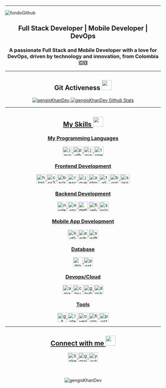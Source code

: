 ----

![fondoGithub](https://github.com/user-attachments/assets/e4633caf-e9e6-452e-b674-8ab912dfa75d)

<h2 align="center">Full Stack Developer | Mobile Developer | DevOps</h2>

<h3 align="center">A passionate Full Stack and Mobile Developer with a love for DevOps, driven by technology and innovation, from Colombia 🇨🇴</h3>

----
<h2 align="center"> Git Activeness
  <animated-image data-catalyst="" style="width: 32px;"><a target="_blank" rel="noopener noreferrer nofollow"
      href="https://raw.githubusercontent.com/rahulbanerjee26/githubProfileReadmeGenerator/main/gifs/github.gif"
      data-target="animated-image.originalLink"><img
        src="https://raw.githubusercontent.com/rahulbanerjee26/githubProfileReadmeGenerator/main/gifs/github.gif"
        height="32px" style="max-width: 100%; display: inline-block;" data-target="animated-image.originalImage"></a>
    <span class="AnimatedImagePlayer" data-target="animated-image.player" hidden="">
      <a data-target="animated-image.replacedLink" class="AnimatedImagePlayer-images"
        href="https://raw.githubusercontent.com/rahulbanerjee26/githubProfileReadmeGenerator/main/gifs/github.gif"
        target="_blank">
</h2>
        
<div align="center">
  <img align="center"
    src="https://github-readme-stats.vercel.app/api/top-langs?username=gengisKhanDev&show_icons=true&locale=en&layout=compact&theme=chartreuse-dark0&title_color=7A7ADB&icon_color=2234AE&text_color=D3D3D3&bg_color=0,000000,130F40"
    alt="gengisKhanDev" />
  <img align="center"
    src="https://github-readme-stats.vercel.app/api?username=gengisKhanDev&include_all_commits=true&count_private=true&show_icons=true&line_height=20&title_color=7A7ADB&icon_color=2234AE&text_color=D3D3D3&bg_color=0,000000,130F40"
    alt="gengisKhanDev Github Stats">
</div>

---

<h2 align="center"> My Skills
<animated-image data-catalyst="" style="width: 32px;"><a target="_blank" rel="noopener noreferrer nofollow"
      href="https://raw.githubusercontent.com/rahulbanerjee26/githubProfileReadmeGenerator/main/gifs/code.gif"
      data-target="animated-image.originalLink"><img
        src="https://raw.githubusercontent.com/rahulbanerjee26/githubProfileReadmeGenerator/main/gifs/code.gif"
        height="32px" style="max-width: 100%; display: inline-block;" data-target="animated-image.originalImage"></a>
    <span class="AnimatedImagePlayer" data-target="animated-image.player" hidden="">
      <a data-target="animated-image.replacedLink" class="AnimatedImagePlayer-images"
        href="https://raw.githubusercontent.com/rahulbanerjee26/githubProfileReadmeGenerator/main/gifs/code.gif"
        target="_blank">
</h2>

<h3 align="center">My Programming Languages</h3>
<div align="center">
  <img align="center" src="https://cdn.jsdelivr.net/npm/simple-icons@3.0.1/icons/javascript.svg" alt="javascript" height="30" width="30" />
  <img align="center" src="https://cdn.jsdelivr.net/npm/simple-icons@3.0.1/icons/python.svg" alt="python" height="30" width="30" />
  <img align="center" src="https://cdn.jsdelivr.net/npm/simple-icons@3.0.1/icons/java.svg" alt="java" height="30" width="30" />
  <img align="center" src="https://cdn.jsdelivr.net/npm/simple-icons@3.0.1/icons/typescript.svg" alt="typescript" height="30" width="30" />
</div>

<h3 align="center">Frontend Development</h3>

<div align="center">
  <img align="center" src="https://cdn.jsdelivr.net/npm/simple-icons@3.0.1/icons/html5.svg" alt="html5" height="30" width="30" />
  <img align="center" src="https://cdn.jsdelivr.net/npm/simple-icons@3.0.1/icons/css3.svg" alt="css3" height="30" width="30" />
  <img align="center" src="https://cdn.jsdelivr.net/npm/simple-icons@13.5.0/icons/backblaze.svg" alt="backblaze" height="30" width="30" />
  <img align="center" src="https://cdn.jsdelivr.net/npm/simple-icons@3.0.1/icons/react.svg" alt="react" height="30" width="30" />
  <img align="center" src="https://cdn.jsdelivr.net/npm/simple-icons@3.0.1/icons/jquery.svg" alt="jquery" height="30" width="30" />
  <img align="center" src="https://cdn.jsdelivr.net/npm/simple-icons@13.5.0/icons/astro.svg" alt="astro" height="30" width="30" />
  <img align="center" src="https://cdn.jsdelivr.net/npm/simple-icons@3.0.1/icons/tailwindcss.svg" alt="tailwindcss" height="30" width="30" />
  <img align="center" src="https://cdn.jsdelivr.net/npm/simple-icons@3.0.1/icons/bootstrap.svg" alt="bootstrap" height="30" width="30" />
  <img align="center" src="https://cdn.jsdelivr.net/npm/simple-icons@3.0.1/icons/sass.svg" alt="sass" height="30" width="30" />

</div>


<h3 align="center">Backend Development</h3>

<div align="center">
  <img align="center" src="https://cdn.jsdelivr.net/npm/simple-icons@3.0.1/icons/node-dot-js.svg" alt="node-dot-js" height="30" width="30" />
  <img align="center" src="https://cdn.jsdelivr.net/npm/simple-icons@13.5.0/icons/express.svg" alt="express" height="30" width="30" />
  <img align="center" src="https://cdn.jsdelivr.net/npm/simple-icons@13.5.0/icons/meteor.svg" alt="meteor" height="30" width="30" />
  <img align="center" src="https://cdn.jsdelivr.net/npm/simple-icons@13.12.0/icons/firebase.svg" alt="firebase" height="30" width="30" />
  <img align="center" src="https://cdn.jsdelivr.net/npm/simple-icons@13.12.0/icons/spring.svg" alt="spring" height="30" width="30" />
</div>

<h3 align="center">Mobile App Development</h3>

<div align="center">
  <img align="center" src="https://cdn.jsdelivr.net/npm/simple-icons@13.12.0/icons/kotlin.svg" alt="kotlin" height="30" width="30" />
  <img align="center" src="https://cdn.jsdelivr.net/npm/simple-icons@13.12.0/icons/androidstudio.svg" alt="androidstudio" height="30" width="30" />
  <img align="center" src="https://cdn.jsdelivr.net/npm/simple-icons@13.12.0/icons/swift.svg" alt="swift" height="30" width="30" />
</div>

<h3 align="center">Database</h3>

<div align="center">
  <img align="center" src="https://cdn.jsdelivr.net/npm/simple-icons@13.12.0/icons/mongodb.svg" alt="mongodb" height="30" width="30" />
  <img align="center" src="https://cdn.jsdelivr.net/npm/simple-icons@13.12.0/icons/postgresql.svg" alt="postgresql" height="30" width="30" />
</div>

<h3 align="center">Devops/Cloud</h3>

<div align="center">
  <img align="center" src="https://cdn.jsdelivr.net/npm/simple-icons@13.12.0/icons/amazonwebservices.svg" alt="amazonwebservices" height="30" width="30" />
  <img align="center" src="https://cdn.jsdelivr.net/npm/simple-icons@13.12.0/icons/cloudflare.svg" alt="cloudflare" height="30" width="30" />
  <img align="center" src="https://cdn.jsdelivr.net/npm/simple-icons@13.12.0/icons/gnubash.svg" alt="gnubash" height="30" width="30" />
  <img align="center" src="https://cdn.jsdelivr.net/npm/simple-icons@13.12.0/icons/docker.svg" alt="docker" height="30" width="30" />
</div>

<h3 align="center">Tools</h3>

<div align="center">
  <img align="center" src="https://cdn.jsdelivr.net/npm/simple-icons@13.12.0/icons/git.svg" alt="git" height="30" width="30" />
  <img align="center" src="https://cdn.jsdelivr.net/npm/simple-icons@13.12.0/icons/latex.svg" alt="latex" height="30" width="30" />
  <img align="center" src="https://cdn.jsdelivr.net/npm/simple-icons@13.12.0/icons/overleaf.svg" alt="overleaf" height="30" width="30" />
  <img align="center" src="https://cdn.jsdelivr.net/npm/simple-icons@13.12.0/icons/figma.svg" alt="figma" height="30" width="30" />
  <img align="center" src="https://cdn.jsdelivr.net/npm/simple-icons@13.12.0/icons/postman.svg" alt="postman" height="30" width="30" />
</div>

---

<h2 align="center"> Connect with me
<animated-image data-catalyst="" style="width: 32px;"><a target="_blank" rel="noopener noreferrer nofollow"
      href="https://raw.githubusercontent.com/rahulbanerjee26/githubProfileReadmeGenerator/main/gifs/handShake.gif"
      data-target="animated-image.originalLink"><img
        src="https://raw.githubusercontent.com/rahulbanerjee26/githubProfileReadmeGenerator/main/gifs/handShake.gif"
        height="32px" style="max-width: 100%; display: inline-block;" data-target="animated-image.originalImage"></a>
    <span class="AnimatedImagePlayer" data-target="animated-image.player" hidden="">
      <a data-target="animated-image.replacedLink" class="AnimatedImagePlayer-images"
        href="https://raw.githubusercontent.com/rahulbanerjee26/githubProfileReadmeGenerator/main/gifs/handShake.gif"
        target="_blank">
</h2>

<div align="center">
  <a href="https://www.linkedin.com/in/gengis-hidalgo/" target="_blank">
    <img align="center" src="https://cdn.jsdelivr.net/npm/simple-icons@13.8.0/icons/linkedin.svg" alt="linkedin" height="30" width="30" />
  </a>
  <a href="mailto:gengis.hidalgo99@gmail.com" target="_blank">
    <img align="center" src="https://cdn.jsdelivr.net/npm/simple-icons@13.8.0/icons/gmail.svg" alt="gmail" height="30" width="30" />
  </a>
  <a href="https://www.youtube.com/@GengisHidalgoDev" target="_blank">
    <img align="center" src="https://cdn.jsdelivr.net/npm/simple-icons@13.8.0/icons/youtube.svg" alt="youtube" height="30" width="30" />
  </a>
</div>

</br>

<p style="padding-top:20px;" align="center"> <img
    src="https://komarev.com/ghpvc/?username=gengisKhanDev&label=Profile%20views&color=0e75b6&style=flat"
    alt="gengisKhanDev" /> </p>
